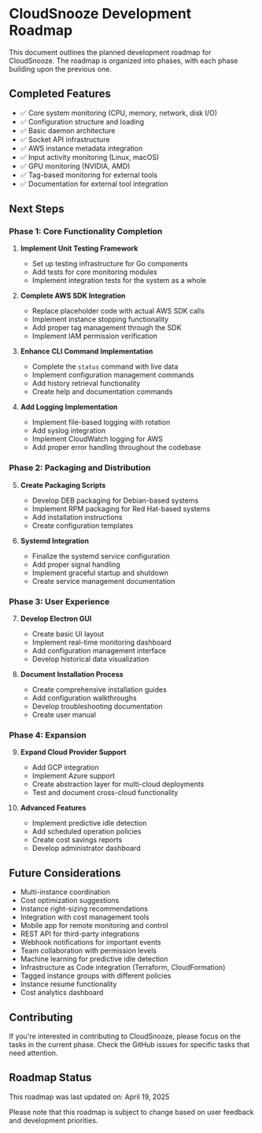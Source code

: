 <!--
Copyright 2025 Scott Friedman and CloudSnooze Contributors
SPDX-License-Identifier: Apache-2.0
-->

# CloudSnooze Development Roadmap

This document outlines the planned development roadmap for CloudSnooze. The roadmap is organized into phases, with each phase building upon the previous one.

## Completed Features

- ✅ Core system monitoring (CPU, memory, network, disk I/O)
- ✅ Configuration structure and loading
- ✅ Basic daemon architecture
- ✅ Socket API infrastructure
- ✅ AWS instance metadata integration
- ✅ Input activity monitoring (Linux, macOS)
- ✅ GPU monitoring (NVIDIA, AMD)
- ✅ Tag-based monitoring for external tools
- ✅ Documentation for external tool integration

## Next Steps

### Phase 1: Core Functionality Completion

1. **Implement Unit Testing Framework**
   - Set up testing infrastructure for Go components
   - Add tests for core monitoring modules
   - Implement integration tests for the system as a whole

2. **Complete AWS SDK Integration**
   - Replace placeholder code with actual AWS SDK calls
   - Implement instance stopping functionality
   - Add proper tag management through the SDK
   - Implement IAM permission verification

3. **Enhance CLI Command Implementation**
   - Complete the `status` command with live data
   - Implement configuration management commands
   - Add history retrieval functionality
   - Create help and documentation commands

4. **Add Logging Implementation**
   - Implement file-based logging with rotation
   - Add syslog integration
   - Implement CloudWatch logging for AWS
   - Add proper error handling throughout the codebase

### Phase 2: Packaging and Distribution

5. **Create Packaging Scripts**
   - Develop DEB packaging for Debian-based systems
   - Implement RPM packaging for Red Hat-based systems
   - Add installation instructions
   - Create configuration templates

6. **Systemd Integration**
   - Finalize the systemd service configuration
   - Add proper signal handling
   - Implement graceful startup and shutdown
   - Create service management documentation

### Phase 3: User Experience

7. **Develop Electron GUI**
   - Create basic UI layout
   - Implement real-time monitoring dashboard
   - Add configuration management interface
   - Develop historical data visualization

8. **Document Installation Process**
   - Create comprehensive installation guides
   - Add configuration walkthroughs
   - Develop troubleshooting documentation
   - Create user manual

### Phase 4: Expansion

9. **Expand Cloud Provider Support**
   - Add GCP integration
   - Implement Azure support
   - Create abstraction layer for multi-cloud deployments
   - Test and document cross-cloud functionality

10. **Advanced Features**
    - Implement predictive idle detection
    - Add scheduled operation policies
    - Create cost savings reports
    - Develop administrator dashboard

## Future Considerations

- Multi-instance coordination
- Cost optimization suggestions
- Instance right-sizing recommendations
- Integration with cost management tools
- Mobile app for remote monitoring and control
- REST API for third-party integrations
- Webhook notifications for important events
- Team collaboration with permission levels
- Machine learning for predictive idle detection
- Infrastructure as Code integration (Terraform, CloudFormation)
- Tagged instance groups with different policies
- Instance resume functionality
- Cost analytics dashboard

## Contributing

If you're interested in contributing to CloudSnooze, please focus on the tasks in the current phase. Check the GitHub issues for specific tasks that need attention.

## Roadmap Status

This roadmap was last updated on: April 19, 2025

Please note that this roadmap is subject to change based on user feedback and development priorities.